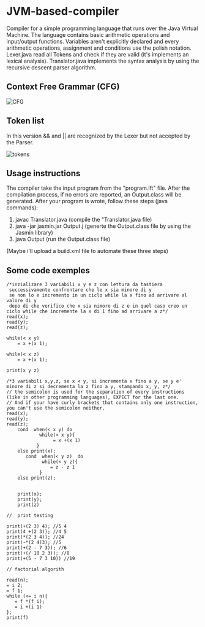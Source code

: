 # JVM-based-compiler
Compiler for a simple programming language that runs over the Java Virtual Machine.
The language contains basic arithmetic operations and input/output functions. Variables aren't explicitly declared and every arithmetic operations, assignment and conditions use the polish notation.
Lexer.java read all Tokens and check if they are valid (it's implements an lexical analysis). 
Translator.java implements the syntax analysis by using the recursive descent parser algorithm.

## Context Free Grammar (CFG)

![CFG](https://user-images.githubusercontent.com/40024835/174915959-c2fb8ead-456f-4c2f-a5c4-b92c9dd64df6.png)

## Token list
In this version && and || are recognized by the Lexer but not accepted by the Parser.

![tokens](https://user-images.githubusercontent.com/40024835/174922084-b591d02a-455f-4f60-bb8d-f4a38d969746.png)

## Usage instructions
The compiler take the input program from the "program.lft" file. After the compilation process, if no errors are reported, an Output.class will be generated.
After your program is wrote, follow these steps (java commands):
1) javac Translator.java (compile the "Translator.java file)
2) java -jar jasmin.jar Output.j (generte the Output.class file by using the Jasmin library)
3) java Output (run the Output.class file)

(Maybe i'll upload a build.xml file to automate these three steps)

## Some code exemples


```
/*inzializare 3 variabili x y e z con lettura da tastiera
 successivamente confrontare che le x sia minore di y
 se non lo e incremento in un ciclo while la x fino ad arrivare al valore di y 
 dopo di che verifico che x sia nimore di z e in quel caso creo un ciclo while che incremente la x di 1 fino ad arrivare a z*/
read(x);
read(y);
read(z);

while(< x y)
    = x +(x 1);

while(< x z)
    = x +(x 1);

print(x y z)
```

```
/*3 variabili x,y,z, se x < y, si incrementa x fino a y, se y e' minore di z si decrementa la z fino a y, stampando x, y, z*/
// the semicolon is used for the separation of every instructions (like in other programming languages), EXPECT for the last one. 
// And if your have curly brackets that contains only one instruction, you can't use the semicolon neither.
read(x);
read(y);
read(z);
    cond  when(< x y) do
            while(< x y){
                 = x +(x 1)
           }
    else print(x);
       cond  when(< y z)  do
             while(< y z){
                = z - z 1
            }
    else print(z);


    print(x);
    print(y);
    print(z)
```


```
//  print testing

print(+(2 3) 4); //5 4
print(4 +(2 3)); //4 5
print(*(2 3 4)); //24
print(-*(2 4)3); //5
print(+(2 - 7 3)); //6
print(+(/ 10 2 3)); //8
print(+(5 - 7 3 10)) //19
```

```
// factorial algorith

read(n);
= i 2;
= f 1;
while (<= i n){
   = f *(f i);
   = i +(i 1)
};
print(f)


```


